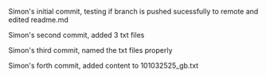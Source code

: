Simon's initial commit, testing if branch is pushed sucessfully to remote and edited readme.md

Simon's second commit, added 3 txt files

Simon's third commit, named the txt files properly

Simon's forth commit, added content to 101032525_gb.txt
